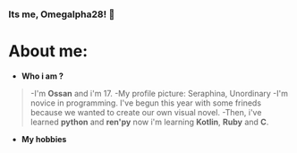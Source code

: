 ### Its me, Omegalpha28! 👋

# About me:

- **Who i am ?**
> -I'm **Ossan** and i'm 17. 
-My profile picture: Seraphina, Unordinary
-I'm novice in programming. I've begun this year with some frineds because we wanted to create our own visual novel. 
-Then, i've learned **python** and **ren'py** now i'm learning **Kotlin**, **Ruby** and **C**.

- **My hobbies**


#

<!--
**Omegalpha28/Omegalpha28** is a ✨ _special_ ✨ repository because its `README.md` (this file) appears on your GitHub profile.

Here are some ideas to get you started:

- 🔭 I’m currently working on ...
- 🌱 I’m currently learning ...
- 👯 I’m looking to collaborate on ...
- 🤔 I’m looking for help with ...
- 💬 Ask me about ...
- 📫 How to reach me: ...
- 😄 Pronouns: ...
- ⚡ Fun fact: ...
-->
